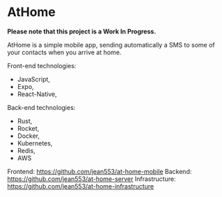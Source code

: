 # AtHome

**Please note that this project is a Work In Progress.**

AtHome is a simple mobile app, sending automatically a SMS to some of your contacts when you arrive at home.

Front-end technologies:
 * JavaScript,
 * Expo,
 * React-Native,

Back-end technologies:
 * Rust,
 * Rocket,
 * Docker,
 * Kubernetes,
 * Redis,
 * AWS

Frontend: https://github.com/jean553/at-home-mobile
Backend: https://github.com/jean553/at-home-server
Infrastructure: https://github.com/jean553/at-home-infrastructure
